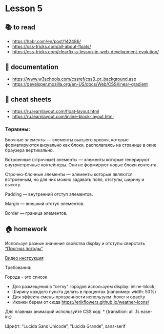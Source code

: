 
# Lesson 5

<!-- ## :computer: to do -->

## :books: to read
* https://habr.com/en/post/142486/
* https://css-tricks.com/all-about-floats/
* https://css-tricks.com/clearfix-a-lesson-in-web-development-evolution/

## :notebook: documentation
* https://www.w3schools.com/cssref/css3_pr_background.asp
* https://developer.mozilla.org/en-US/docs/Web/CSS/linear-gradient

## :pushpin: cheat sheets
* https://ru.learnlayout.com/float-layout.html
* https://ru.learnlayout.com/inline-block-layout.html


<!-- ## :octocat: advanced -->

### Термины:

Блочные элементы — элементы высшего уровня, которые форматируются визуально как блоки, располагаясь на странице в окне браузера вертикально.

Встроенные (строчные) элементы — элементы которые генерируют внутристрочные контейнеры. Они не формируют новые блоки контента.

Строчно-блочные элементы — элементы которые являются встроенным, но для них можно задавать поля, отступы, ширину и высоту.

Padding — внутренний отступ элементов.

Margin — внешний отступ элементов.

Border — граница элементов.

## :house: homework

Используя разные значения свойства display и отступы сверстать [“Прогноз погоды”](./hm.png)

[Видео инструкция](https://www.youtube.com/watch?v=g9O7boOJzq4 )

Требования:

Города - это список
* Для размещения в “сетку” городов используем display: inline-block;
* Ширину каждого пункта делать в процентах (например: width: 50%)
* Для эффекта смены прозрачности используем :hover и opacity
* Иконки берем от сюда https://erikflowers.github.io/weather-icons/ 

Для плавных анимаций используйте CSS код: * {transition: all .1s ease-in;}

Шрифт: “Lucida Sans Unicode”, “Lucida Grande”, sans-serif


<!-- ## :muscle: practice -->

  
<!-- ## :nerd_face: in addition -->
